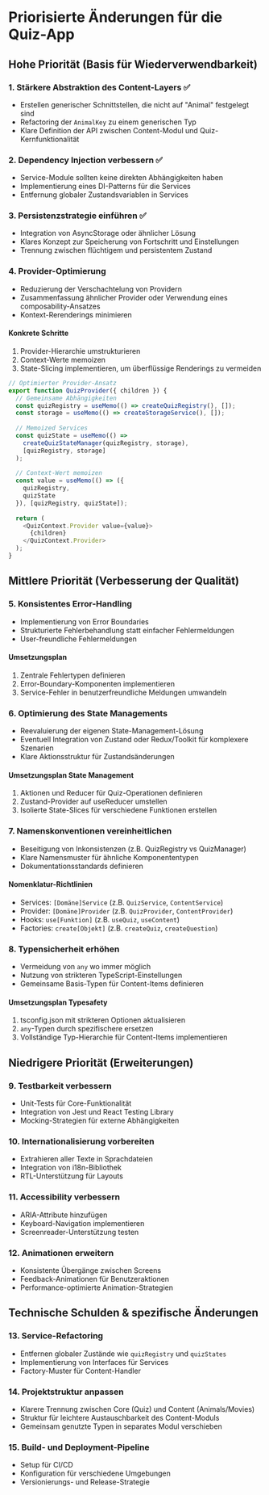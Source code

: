 # Priorisierte Änderungen für die Quiz-App

## Hohe Priorität (Basis für Wiederverwendbarkeit)

### 1. Stärkere Abstraktion des Content-Layers ✅

- Erstellen generischer Schnittstellen, die nicht auf "Animal" festgelegt sind
- Refactoring der `AnimalKey` zu einem generischen Typ
- Klare Definition der API zwischen Content-Modul und Quiz-Kernfunktionalität

### 2. Dependency Injection verbessern ✅

- Service-Module sollten keine direkten Abhängigkeiten haben
- Implementierung eines DI-Patterns für die Services
- Entfernung globaler Zustandsvariablen in Services

### 3. Persistenzstrategie einführen ✅

- Integration von AsyncStorage oder ähnlicher Lösung
- Klares Konzept zur Speicherung von Fortschritt und Einstellungen
- Trennung zwischen flüchtigem und persistentem Zustand

### 4. Provider-Optimierung

- Reduzierung der Verschachtelung von Providern
- Zusammenfassung ähnlicher Provider oder Verwendung eines composability-Ansatzes
- Kontext-Rerenderings minimieren

#### Konkrete Schritte

1. Provider-Hierarchie umstrukturieren
2. Context-Werte memoizen
3. State-Slicing implementieren, um überflüssige Renderings zu vermeiden

```typescript
// Optimierter Provider-Ansatz
export function QuizProvider({ children }) {
  // Gemeinsame Abhängigkeiten
  const quizRegistry = useMemo(() => createQuizRegistry(), []);
  const storage = useMemo(() => createStorageService(), []);
  
  // Memoized Services
  const quizState = useMemo(() => 
    createQuizStateManager(quizRegistry, storage), 
    [quizRegistry, storage]
  );
  
  // Context-Wert memoizen
  const value = useMemo(() => ({
    quizRegistry,
    quizState
  }), [quizRegistry, quizState]);
  
  return (
    <QuizContext.Provider value={value}>
      {children}
    </QuizContext.Provider>
  );
}
```

## Mittlere Priorität (Verbesserung der Qualität)

### 5. Konsistentes Error-Handling

- Implementierung von Error Boundaries
- Strukturierte Fehlerbehandlung statt einfacher Fehlermeldungen
- User-freundliche Fehlermeldungen

#### Umsetzungsplan

1. Zentrale Fehlertypen definieren
2. Error-Boundary-Komponenten implementieren
3. Service-Fehler in benutzerfreundliche Meldungen umwandeln

### 6. Optimierung des State Managements

- Reevaluierung der eigenen State-Management-Lösung
- Eventuell Integration von Zustand oder Redux/Toolkit für komplexere Szenarien
- Klare Aktionsstruktur für Zustandsänderungen

#### Umsetzungsplan State Management

1. Aktionen und Reducer für Quiz-Operationen definieren
2. Zustand-Provider auf useReducer umstellen
3. Isolierte State-Slices für verschiedene Funktionen erstellen

### 7. Namenskonventionen vereinheitlichen

- Beseitigung von Inkonsistenzen (z.B. QuizRegistry vs QuizManager)
- Klare Namensmuster für ähnliche Komponententypen
- Dokumentationsstandards definieren

#### Nomenklatur-Richtlinien

- Services: `[Domäne]Service` (z.B. `QuizService`, `ContentService`)
- Provider: `[Domäne]Provider` (z.B. `QuizProvider`, `ContentProvider`)
- Hooks: `use[Funktion]` (z.B. `useQuiz`, `useContent`)
- Factories: `create[Objekt]` (z.B. `createQuiz`, `createQuestion`)

### 8. Typensicherheit erhöhen

- Vermeidung von `any` wo immer möglich
- Nutzung von strikteren TypeScript-Einstellungen
- Gemeinsame Basis-Typen für Content-Items definieren

#### Umsetzungsplan Typesafety

1. tsconfig.json mit strikteren Optionen aktualisieren
2. `any`-Typen durch spezifischere ersetzen
3. Vollständige Typ-Hierarchie für Content-Items implementieren

## Niedrigere Priorität (Erweiterungen)

### 9. Testbarkeit verbessern

- Unit-Tests für Core-Funktionalität
- Integration von Jest und React Testing Library
- Mocking-Strategien für externe Abhängigkeiten

### 10. Internationalisierung vorbereiten

- Extrahieren aller Texte in Sprachdateien
- Integration von i18n-Bibliothek
- RTL-Unterstützung für Layouts

### 11. Accessibility verbessern

- ARIA-Attribute hinzufügen
- Keyboard-Navigation implementieren
- Screenreader-Unterstützung testen

### 12. Animationen erweitern

- Konsistente Übergänge zwischen Screens
- Feedback-Animationen für Benutzeraktionen
- Performance-optimierte Animation-Strategien

## Technische Schulden & spezifische Änderungen

### 13. Service-Refactoring

- Entfernen globaler Zustände wie `quizRegistry` und `quizStates`
- Implementierung von Interfaces für Services
- Factory-Muster für Content-Handler

### 14. Projektstruktur anpassen

- Klarere Trennung zwischen Core (Quiz) und Content (Animals/Movies)
- Struktur für leichtere Austauschbarkeit des Content-Moduls
- Gemeinsam genutzte Typen in separates Modul verschieben

### 15. Build- und Deployment-Pipeline

- Setup für CI/CD
- Konfiguration für verschiedene Umgebungen
- Versionierungs- und Release-Strategie

